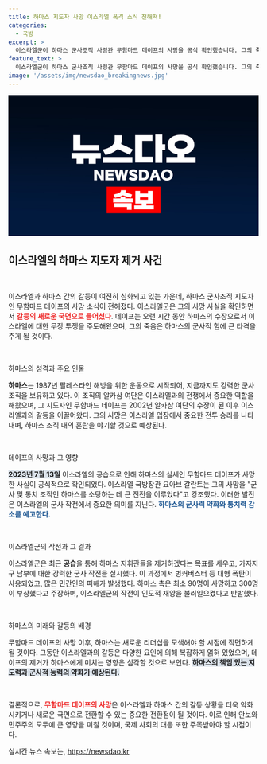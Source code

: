```yaml
---
title: 하마스 지도자 사망 이스라엘 폭격 소식 전해져!
categories:
  - 국방
excerpt: >
  이스라엘군이 하마스 군사조직 사령관 무함마드 데이프의 사망을 공식 확인했습니다. 그의 죽음은 이스라엘의 주요 목표 달성에 큰 진전을 의미하며, 가자지구에서 벌어진 공습으로 생긴 혼란 속에서 발생한 사건입니다. 클릭하고 더 알아보세요!
feature_text: >
  이스라엘군이 하마스 군사조직 사령관 무함마드 데이프의 사망을 공식 확인했습니다. 그의 죽음은 이스라엘의 주요 목표 달성에 큰 진전을 의미하며, 가자지구에서 벌어진 공습으로 생긴 혼란 속에서 발생한 사건입니다. 클릭하고 더 알아보세요!
image: '/assets/img/newsdao_breakingnews.jpg'
---
```


<p><img src="/assets/img/newsdao_breakingnews.jpg" alt="ranknews 속보" /></p>

<h2 data-ke-size="size26">이스라엘의 하마스 지도자 제거 사건</h2>

<p data-ke-size="size16">&nbsp;</p>

<p>이스라엘과 하마스 간의 갈등이 여전히 심화되고 있는 가운데, 하마스 군사조직 지도자인 무함마드 데이프의 사망 소식이 전해졌다. 이스라엘군은 그의 사망 사실을 확인하면서 <b><span style="color: #ee2323;">갈등의 새로운 국면으로 들어섰다</span></b>. 데이프는 오랜 시간 동안 하마스의 수장으로서 이스라엘에 대한 무장 투쟁을 주도해왔으며, 그의 죽음은 하마스의 군사적 힘에 큰 타격을 주게 될 것이다.</p>

<p data-ke-size="size16">&nbsp;</p>

<p>하마스의 성격과 주요 인물</p>

<p><b>하마스</b>는 1987년 팔레스타인 해방을 위한 운동으로 시작되어, 지금까지도 강력한 군사조직을 보유하고 있다. 이 조직의 알카삼 여단은 이스라엘과의 전쟁에서 중요한 역할을 해왔으며, 그 지도자인 무함마드 데이프는 2002년 알카삼 여단의 수장이 된 이후 이스라엘과의 갈등을 이끌어왔다. 그의 사망은 이스라엘 입장에서 중요한 전투 승리를 나타내며, 하마스 조직 내의 혼란을 야기할 것으로 예상된다.</p>

<p data-ke-size="size16">&nbsp;</p>

<p>데이프의 사망과 그 영향</p>

<p><b><span style="background-color: #21538527;">2023년 7월 13일</span></b> 이스라엘의 공습으로 인해 하마스의 실세인 무함마드 데이프가 사망한 사실이 공식적으로 확인되었다. 이스라엘 국방장관 요아브 갈란트는 그의 사망을 "군사 및 통치 조직인 하마스를 소탕하는 데 큰 진전을 이루었다"고 강조했다. 이러한 발전은 이스라엘의 군사 작전에서 중요한 의미를 지닌다. <b><span style="color: #1a5490;">하마스의 군사력 약화와 통치력 감소를 예고한다.</span></b></p>

<p data-ke-size="size16">&nbsp;</p>

<p>이스라엘군의 작전과 그 결과</p>

<p>이스라엘군은 최근 <b>공습</b>을 통해 하마스 지휘관들을 제거하겠다는 목표를 세우고, 가자지구 남부에 대한 강력한 군사 작전을 실시했다. 이 과정에서 벙커버스터 등 대형 폭탄이 사용되었고, 많은 민간인의 피해가 발생했다. 하마스 측은 최소 90명이 사망하고 300명이 부상했다고 주장하며, 이스라엘군의 작전이 인도적 재앙을 불러일으켰다고 반발했다.</p>

<p data-ke-size="size16">&nbsp;</p>

<p>하마스의 미래와 갈등의 배경</p>

<p>무함마드 데이프의 사망 이후, 하마스는 새로운 리더십을 모색해야 할 시점에 직면하게 될 것이다. 그동안 이스라엘과의 갈등은 다양한 요인에 의해 복잡하게 얽혀 있었으며, 데이프의 제거가 하마스에게 미치는 영향은 심각할 것으로 보인다. <b><span style="background-color: #21538527;">하마스의 책임 있는 지도력과 군사적 능력의 약화가 예상된다.</span></b></p>

<p data-ke-size="size16">&nbsp;</p>

<p>결론적으로, <b><span style="color: #ee2323;">무함마드 데이프의 사망</span></b>은 이스라엘과 하마스 간의 갈등 상황을 더욱 악화시키거나 새로운 국면으로 전환할 수 있는 중요한 전환점이 될 것이다. 이로 인해 안보와 민주주의 모두에 큰 영향을 미칠 것이며, 국제 사회의 대응 또한 주목받아야 할 시점이다.</p>
실시간 뉴스 속보는, <a href="https://newsdao.kr" rel="dofollow">https://newsdao.kr</a>


